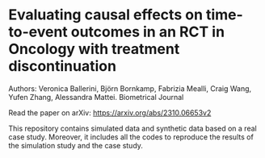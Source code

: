 # Evaluating causal effects on time-to-event outcomes in an RCT in Oncology with treatment discontinuation
Authors: Veronica Ballerini, Björn Bornkamp, Fabrizia Mealli, Craig Wang, Yufen Zhang, Alessandra Mattei.
Biometrical Journal

Read the paper on arXiv: https://arxiv.org/abs/2310.06653v2

This repository contains simulated data and synthetic data based on a real case study. Moreover, it includes all the codes to reproduce the results of the simulation study and the case study. 
